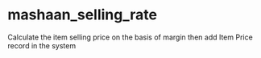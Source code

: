 # mashaan_selling_rate
Calculate the item selling price on the basis of margin then add Item Price record in the system 
